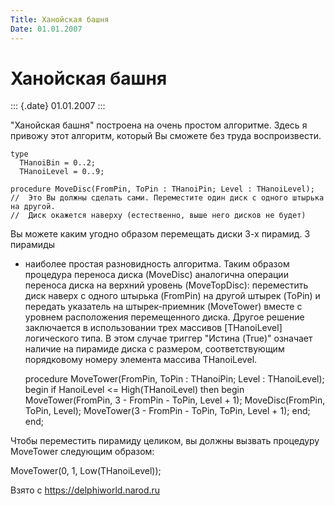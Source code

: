 ```yaml
---
Title: Ханойская башня
Date: 01.01.2007
---
```



Ханойская башня
===============

::: {.date}
01.01.2007
:::

"Ханойская башня" построена на очень простом алгоритме. Здесь я
привожу этот алгоритм, который Вы сможете без труда воспроизвести.

    type
      THanoiBin = 0..2;
      THanoiLevel = 0..9;
     
    procedure MoveDisc(FromPin, ToPin : THanoiPin; Level : THanoiLevel);
    //  Это Вы должны сделать сами. Переместите один диск с одного штырька на другой.
    //  Диск окажется наверху (естественно, выше него дисков не будет) 

Вы можете каким угодно образом перемещать диски 3-х пирамид. 3 пирамиды
- наиболее простая разновидность алгоритма. Таким образом процедура
переноса диска (MoveDisc) аналогична операции переноса диска на верхний
уровень (MoveTopDisc): переместить диск наверх с одного штырька
(FromPin) на другой штырек (ToPin) и передать указатель на
штырек-приемник (MoveTower) вместе с уровнем расположения перемещенного
диска. Другое решение заключается в использовании трех массивов
[THanoiLevel] логического типа. В этом случае триггер "Истина
(True)" означает наличие на пирамиде диска с размером, соответствующим
порядковому номеру элемента массива THanoiLevel.

    procedure MoveTower(FromPin, ToPin : THanoiPin; Level : THanoiLevel);
    begin
      if HanoiLevel <= High(THanoiLevel) then
      begin
        MoveTower(FromPin, 3 - FromPin - ToPin, Level + 1);
        MoveDisc(FromPin, ToPin, Level);
        MoveTower(3 - FromPin - ToPin, ToPin, Level + 1);
      end;
    end;

Чтобы переместить пирамиду целиком, вы должны вызвать процедуру
MoveTower следующим образом:

MoveTower(0, 1, Low(THanoiLevel));

Взято с <https://delphiworld.narod.ru>
